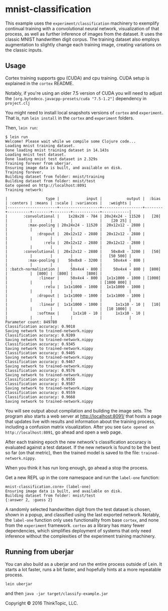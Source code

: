 # mnist-classification

This example uses the `experiment/classification` machinery to exemplify continual training with a convolutional neural network, visualization of that process, as well as further inference of images from the dataset. It uses the classic MNIST handwritten digit corpus. The training dataset also employs augmentation to slightly change each training image, creating variations on the classic inputs.

## Usage

Cortex training supports gpu (CUDA) and cpu training. CUDA setup is explained in the `cortex` README.

Notably, if you're using an older 7.5 version of CUDA you will need to adjust the `[org.bytedeco.javacpp-presets/cuda "7.5-1.2"]` dependency in `project.clj`

You might need to install local snapshots versions of `cortex` and `experiment`. That is, run `lein install` in the `cortex` and `experiment` folders.

Then, `lein run`:

```
$ lein run
Welcome! Please wait while we compile some Clojure code...
Loading mnist training dataset.
Done loading mnist training dataset in 14.143s
Loading mnist test dataset.
Done loading mnist test dataset in 2.329s
Training forever from uberjar.
Ensuring image data is built, and available on disk.
Training forever.
Building dataset from folder: mnist/training
Building dataset from folder: mnist/test
Gate opened on http://localhost:8091
Training network:

|                 type |            input |           output |  :bias | :centers | :means | :scale | :variances |   :weights |
|----------------------+------------------+------------------+--------+----------+--------+--------+------------+------------|
|       :convolutional |    1x28x28 - 784 | 20x24x24 - 11520 |   [20] |          |        |        |            |    [20 25] |
|         :max-pooling | 20x24x24 - 11520 |  20x12x12 - 2880 |        |          |        |        |            |            |
|             :dropout |  20x12x12 - 2880 |  20x12x12 - 2880 |        |          |        |        |            |            |
|                :relu |  20x12x12 - 2880 |  20x12x12 - 2880 |        |          |        |        |            |            |
|       :convolutional |  20x12x12 - 2880 |    50x8x8 - 3200 |   [50] |          |        |        |            |   [50 500] |
|         :max-pooling |    50x8x8 - 3200 |     50x4x4 - 800 |        |          |        |        |            |            |
| :batch-normalization |     50x4x4 - 800 |     50x4x4 - 800 |  [800] |          |  [800] |  [800] |      [800] |            |
|              :linear |     50x4x4 - 800 |  1x1x1000 - 1000 | [1000] |          |        |        |            | [1000 800] |
|                :relu |  1x1x1000 - 1000 |  1x1x1000 - 1000 |        |          |        |        |            |            |
|             :dropout |  1x1x1000 - 1000 |  1x1x1000 - 1000 |        |          |        |        |            |            |
|              :linear |  1x1x1000 - 1000 |      1x1x10 - 10 |   [10] |          |        |        |            |  [10 1000] |
|             :softmax |      1x1x10 - 10 |      1x1x10 - 10 |        |          |        |        |            |            |
Parameter count: 849780
Classification accuracy: 0.9018
Saving network to trained-network.nippy
Classification accuracy: 0.9209
Saving network to trained-network.nippy
Classification accuracy: 0.9345
Saving network to trained-network.nippy
Classification accuracy: 0.9405
Saving network to trained-network.nippy
Classification accuracy: 0.9467
Saving network to trained-network.nippy
Classification accuracy: 0.9576
Saving network to trained-network.nippy
Classification accuracy: 0.9556
Classification accuracy: 0.9587
Saving network to trained-network.nippy
Classification accuracy: 0.9559
Classification accuracy: 0.9668
Saving network to trained-network.nippy
```

You will see output about compilation and building the image sets. The program also starts a web server at [http://localhost:8091/](http://localhost:8091/) that hosts a page that updates live with results and information about the training process, including a confusion matrix visualization. After you see `Gate opened on http://localhost:8091`, go ahead and open a web page.

After each training epoch the new network's classification accuracy is evaluated against a test dataset. If the new network is found to be the best so far (on that metric), then the trained model is saved to the file: `trained-network.nippy`.

When you think it has run long enough, go ahead a stop the process.

Get a new REPL up in the core namespace and run the `label-one` function:

```
mnist-classification.core> (label-one)
Ensuring image data is built, and available on disk.
Building dataset from folder: mnist/test
{:answer 2, :guess 2}
```

A randomly selected handwritten digit from the test dataset is chosen, shown in a popup, and classified using the last exported network. Notably, the `label-one` function only uses functionality from base `cortex`, and none from the `experiment` framework. `cortex` as a library has many fewer dependencies, which simplifies deployment of systems that only need inference without the complexities of the experiment training machinery.

## Running from uberjar

You can also build as a uberjar and run the entire process outside of Lein. It starts a lot faster, runs a bit faster, and hopefully hints at a more repeatable process.

`lein uberjar`

and then `java -jar target/classify-example.jar`

Copyright © 2016 ThinkTopic, LLC.
